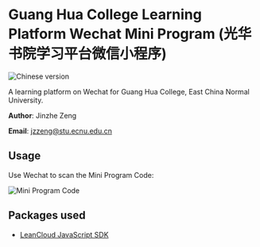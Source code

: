 # Guang Hua College Learning Platform Wechat Mini Program (光华书院学习平台微信小程序)
![Chinese version](https://jaywcjlove.github.io/sb/lang/chinese.svg)

A learning platform on Wechat for Guang Hua College, East China Normal University.

**Author**: Jinzhe Zeng

**Email**: jzzeng@stu.ecnu.edu.cn

## Usage
Use Wechat to scan the Mini Program Code:

![Mini Program Code](https://i.loli.net/2018/07/07/5b3f99fba920b.jpg)

## Packages used
* [LeanCloud JavaScript SDK](https://releases.leanapp.cn/#/leancloud/javascript-sdk/releases)
